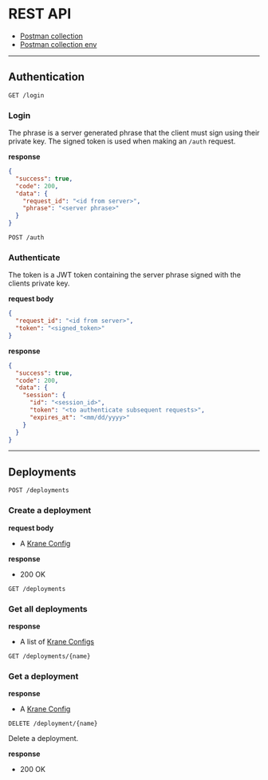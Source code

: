 # REST API

- [Postman collection](postman/collection)
- [Postman collection env](postman/collection-env)

---

## Authentication

`GET /login`

### Login

The phrase is a server generated phrase that the client must sign using their private key. The signed token is used when making an `/auth` request.

**response**

```json
{
  "success": true,
  "code": 200,
  "data": {
    "request_id": "<id from server>",
    "phrase": "<server phrase>"
  }
}
```

`POST /auth`

### Authenticate

The token is a JWT token containing the server phrase signed with the clients private key.

**request body**

```json
{
  "request_id": "<id from server>",
  "token": "<signed_token>"
}
```

**response**

```json
{
  "success": true,
  "code": 200,
  "data": {
    "session": {
      "id": "<session_id>",
      "token": "<to authenticate subsequent requests>",
      "expires_at": "<mm/dd/yyyy>"
    }
  }
}
```

---

## Deployments

`POST /deployments`

### Create a deployment

**request body**

- A [Krane Config](components/krane-config)

**response**

- 200 OK

`GET /deployments`

### Get all deployments

**response**

- A list of [Krane Configs](components/krane-config)

`GET /deployments/{name}`

### Get a deployment

**response**

- A [Krane Config](components/krane-config)

`DELETE /deployment/{name}`

Delete a deployment.

**response**

- 200 OK
